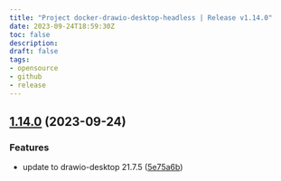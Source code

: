 ```yaml
---
title: "Project docker-drawio-desktop-headless | Release v1.14.0"
date: 2023-09-24T18:59:30Z
toc: false
description: 
draft: false
tags:
- opensource
- github
- release
---
```

## [1.14.0](https://github.com/rlespinasse/docker-drawio-desktop-headless/compare/v1.13.0...v1.14.0) (2023-09-24)


### Features

* update to drawio-desktop 21.7.5 ([5e75a6b](https://github.com/rlespinasse/docker-drawio-desktop-headless/commit/5e75a6b5bf9774f38ad1a63cdb2e1410fa9d9d24))



